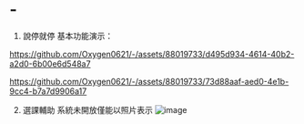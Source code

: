 # -
1. 說停就停
    基本功能演示：

https://github.com/Oxygen0621/-/assets/88019733/d495d934-4614-40b2-a2d0-6b00e6d548a7



https://github.com/Oxygen0621/-/assets/88019733/73d88aaf-aed0-4e1b-9cc4-b7a7d9906a17

2. 選課輔助
   系統未開放僅能以照片表示
![image](https://github.com/Oxygen0621/-/assets/88019733/b8bd8b06-b40d-4330-a19d-f1024ef70e41)
